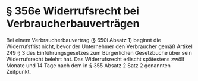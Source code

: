 # § 356e Widerrufsrecht bei Verbraucherbauverträgen
Bei einem Verbraucherbauvertrag (§ 650i Absatz 1) beginnt die Widerrufsfrist nicht, bevor der Unternehmer den Verbraucher gemäß Artikel 249 § 3 des Einführungsgesetzes zum Bürgerlichen Gesetzbuche über sein Widerrufsrecht belehrt hat. Das Widerrufsrecht erlischt spätestens zwölf Monate und 14 Tage nach dem in § 355 Absatz 2 Satz 2 genannten Zeitpunkt.